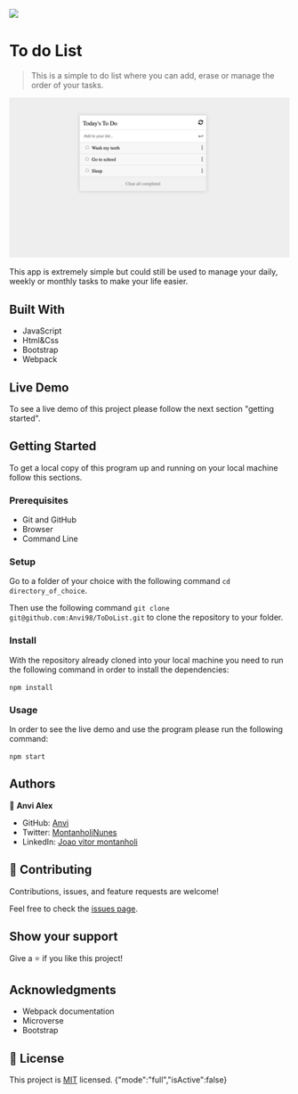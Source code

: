 ![](https://img.shields.io/badge/Microverse-blueviolet)

# To do List

> This is a simple to do list where you can add, erase or manage the order of your tasks.

![screenshot](./Screenshot.png)

This app is extremely simple but could still be used to manage your daily, weekly or monthly tasks to make your life easier.

## Built With

- JavaScript
- Html&Css
- Bootstrap
- Webpack

## Live Demo

To see a live demo of this project please follow the next section "getting started".

## Getting Started

To get a local copy of this program up and running on your local machine follow this sections.

### Prerequisites

* Git and GitHub
* Browser
* Command Line

### Setup

Go to a folder of your choice with the following command ```cd directory_of_choice```.

Then use the following command ```git clone git@github.com:Anvi98/ToDoList.git``` to clone the repository to your folder.

### Install

With the repository already cloned into your local machine you need to run the following command in order to install the dependencies:

```npm install```

### Usage

In order to see the live demo and use the program please run the following command:

```npm start```

## Authors

👤 **Anvi Alex**

- GitHub: [Anvi](https://github.com/Anvi98)
- Twitter: [MontanholiNunes](https://twitter.com/anvi_al)
- LinkedIn: [Joao vitor montanholi](https://www.linkedin.com/in/anvi-alex-eponon/)

## 🤝 Contributing

Contributions, issues, and feature requests are welcome!

Feel free to check the [issues page](../../issues/).

## Show your support

Give a ⭐️ if you like this project!

## Acknowledgments

- Webpack documentation
- Microverse
- Bootstrap

## 📝 License

This project is [MIT](./LICENSE.md) licensed.
{"mode":"full","isActive":false}